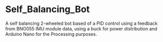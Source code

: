 # Self_Balancing_Bot
A self balancing 2-wheeled bot based of a PID control using a feedback from BNO055 IMU module data, using a buck for power distribution and Arduino Nano for the Processing purposes.
